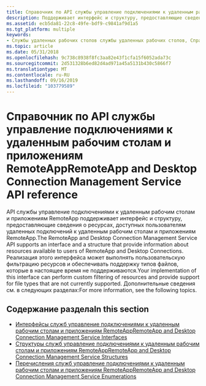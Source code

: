 ```yaml
---
title: Справочник по API службы управление подключениями к удаленным рабочим столам и приложениям RemoteApp
description: Поддерживает интерфейс и структуру, предоставляющие сведения о ресурсах, доступных пользователям подключений к удаленным рабочим столам и приложениям RemoteApp.
ms.assetid: ecb5da81-22c8-49fe-bdf9-c9841af9d1a5
ms.tgt_platform: multiple
keywords:
- Службы удаленных рабочих столов службы удаленных рабочих столов, Справочник по API службы управление подключениями к удаленным рабочим столам и приложениям RemoteApp
ms.topic: article
ms.date: 05/31/2018
ms.openlocfilehash: 9c738c8938f8fc3aa82e43f1cfa15f6052ada73c
ms.sourcegitcommit: 2d531328b6ed82d4ad971a45a5131b430c5866f7
ms.translationtype: MT
ms.contentlocale: ru-RU
ms.lasthandoff: 09/16/2019
ms.locfileid: "103779589"
---
```

# <a name="remoteapp-and-desktop-connection-management-service-api-reference"></a><span data-ttu-id="bba94-104">Справочник по API службы управление подключениями к удаленным рабочим столам и приложениям RemoteApp</span><span class="sxs-lookup"><span data-stu-id="bba94-104">RemoteApp and Desktop Connection Management Service API reference</span></span>

<span data-ttu-id="bba94-105">API службы управление подключениями к удаленным рабочим столам и приложениям RemoteApp поддерживает интерфейс и структуру, предоставляющие сведения о ресурсах, доступных пользователям удаленных подключений к удаленным рабочим столам и приложениям RemoteApp.</span><span class="sxs-lookup"><span data-stu-id="bba94-105">The RemoteApp and Desktop Connection Management Service API supports an interface and a structure that provide information about resources available to users of RemoteApp and Desktop Connections.</span></span> <span data-ttu-id="bba94-106">Реализация этого интерфейса может выполнять пользовательскую фильтрацию ресурсов и обеспечивать поддержку типов файлов, которые в настоящее время не поддерживаются.</span><span class="sxs-lookup"><span data-stu-id="bba94-106">Your implementation of this interface can perform custom filtering of resources and provide support for file types that are not currently supported.</span></span> <span data-ttu-id="bba94-107">Дополнительные сведения см. в следующих разделах:</span><span class="sxs-lookup"><span data-stu-id="bba94-107">For more information, see the following topics.</span></span>

## <a name="in-this-section"></a><span data-ttu-id="bba94-108">Содержание раздела</span><span class="sxs-lookup"><span data-stu-id="bba94-108">In this section</span></span>

-   [<span data-ttu-id="bba94-109">Интерфейсы служб управление подключениями к удаленным рабочим столам и приложениям RemoteApp</span><span class="sxs-lookup"><span data-stu-id="bba94-109">RemoteApp and Desktop Connection Management Service Interfaces</span></span>](remoteapp-and-desktop-connection-management-service-interfaces.md)
-   [<span data-ttu-id="bba94-110">Структуры служб управление подключениями к удаленным рабочим столам и приложениям RemoteApp</span><span class="sxs-lookup"><span data-stu-id="bba94-110">RemoteApp and Desktop Connection Management Service Structures</span></span>](remoteapp-and-desktop-connection-management-service-structures.md)
-   [<span data-ttu-id="bba94-111">Перечисления служб управление подключениями к удаленным рабочим столам и приложениям RemoteApp</span><span class="sxs-lookup"><span data-stu-id="bba94-111">RemoteApp and Desktop Connection Management Service Enumerations</span></span>](remoteapp-and-desktop-connection-management-service-enumerations.md)

 

 




